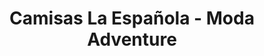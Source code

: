 ---
title: "Camisas La Española - Moda Adventure"
url: /atarfe/camisas-la-espanola-moda-adventure/
shop: Kleidung
---